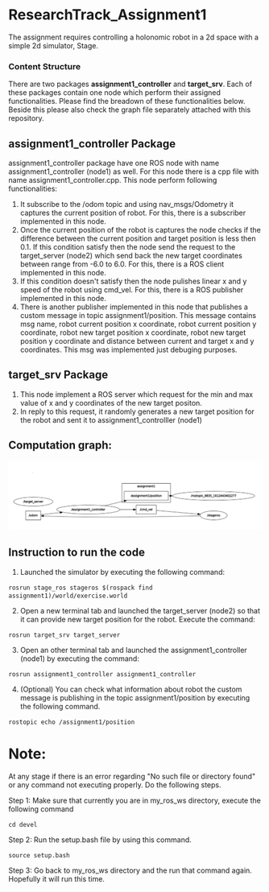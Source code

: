 # ResearchTrack_Assignment1

The assignment requires controlling a holonomic robot in a 2d space with a simple 2d simulator, Stage. 

### Content Structure

There are two packages **assignment1_controller** and **target_srv**. Each of these packages contain one node which perform their assigned functionalities. Please find the breadown of these functionalities below. Beside this please also check the graph file separately attached with this repository.

## assignment1_controller Package

assignment1_controller package have one ROS node with name assignment1_controller (node1) as well. For this node there is a cpp file with name assignment1_controller.cpp. This node perform following functionalities:

1. It subscribe to the /odom topic and using nav_msgs/Odometry it captures the current position of robot. For this, there is a subscriber implemented in this node. 
2. Once the current position of the robot is captures the node checks if the difference between the current position and target position is less then 0.1. If this condition satisfy then the node send the request to the target_server (node2) which send back the new target coordinates between range from -6.0 to 6.0. For this, there is a ROS client implemented in this node. 
3. If this condition doesn't satisfy then the node pulishes linear x and y speed of the robot using cmd_vel. For this, there is a ROS publisher implemented in this node. 
5. There is another publisher implemented in this node that publishes a custom message in topic assignment1/position. This message contains msg name, robot current position x coordinate, robot current position y coordinate, robot new target position x coordinate, robot new target position y coordinate and distance between current and target x and y coordinates. This msg was implemented just debuging purposes.

## target_srv Package

1. This node implement a ROS server which request for the min and max value of x and y coordinates of the new target positon. 
2. In reply to this request, it randomly generates a new target position for the robot and sent it to assignment1_controlller (node1)

## Computation graph: 

![alt text](https://github.com/ShozabAbidi10/ResearchTrack_Assignment1/blob/main/computational_graph.PNG)

## Instruction to run the code

1. Launched the simulator by executing the following command:
```
rosrun stage_ros stageros $(rospack find assignment1)/world/exercise.world
```

2. Open a new terminal tab and launched the target_server (node2) so that it can provide new target position for the robot. Execute the command:
```
rosrun target_srv target_server
```

3. Open an other terminal tab and launched the assignment1_controller (node1) by executing the command:
```
rosrun assignment1_controller assignment1_controller
```

4. (Optional) You can check what information about robot the custom message is publishing in the topic assignment1/position by executing the following command. 
```
rostopic echo /assignment1/position
```
# Note: 
At any stage if there is an error regarding "No such file or directory found" or any command not executing properly. Do the following steps.

Step 1: Make sure that currently you are in my_ros_ws directory, execute the following command
```
cd devel 
```
Step 2: Run the setup.bash file by using this command.

```
source setup.bash 
```
Step 3: Go back to my_ros_ws directory and the run that command again. Hopefully it will run this time.
 
